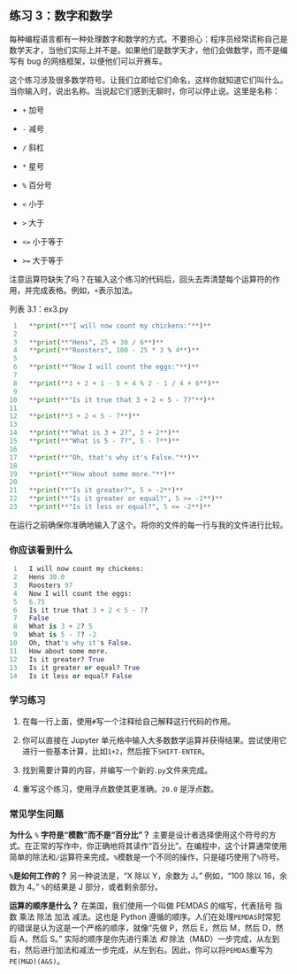 ## 练习 3：数字和数学

每种编程语言都有一种处理数字和数学的方式。不要担心：程序员经常谎称自己是数学天才，当他们实际上并不是。如果他们是数学天才，他们会做数学，而不是编写有 bug 的网络框架，以便他们可以开赛车。

这个练习涉及很多数学符号。让我们立即给它们命名，这样你就知道它们叫什么。当你输入时，说出名称。当说起它们感到无聊时，你可以停止说。这里是名称：

+   `+` 加号

+   `-` 减号

+   `/` 斜杠

+   `*` 星号

+   `%` 百分号

+   `<` 小于

+   `>` 大于

+   `<=` 小于等于

+   `>=` 大于等于

注意运算符缺失了吗？在输入这个练习的代码后，回头去弄清楚每个运算符的作用，并完成表格。例如，`+`表示加法。

列表 3.1：ex3.py

```py
 1   **print(**"I will now count my chickens:"**)**
 2
 3   **print(**"Hens", 25 + 30 / 6**)**
 4   **print(**"Roosters", 100 - 25 * 3 % 4**)**
 5
 6   **print(**"Now I will count the eggs:"**)**
 7
 8   **print(**3 + 2 + 1 - 5 + 4 % 2 - 1 / 4 + 6**)**
 9
10   **print(**"Is it true that 3 + 2 < 5 - 7?"**)**
11
12   **print(**3 + 2 < 5 - 7**)**
13
14   **print(**"What is 3 + 2?", 3 + 2**)**
15   **print(**"What is 5 - 7?", 5 - 7**)**
16
17   **print(**"Oh, that's why it's False."**)**
18
19   **print(**"How about some more."**)**
20
21   **print(**"Is it greater?", 5 > -2**)**
22   **print(**"Is it greater or equal?", 5 >= -2**)**
23   **print(**"Is it less or equal?", 5 <= -2**)**
```

在运行之前确保你准确地输入了这个。将你的文件的每一行与我的文件进行比较。

### 你应该看到什么

```py
 1   I will now count my chickens:
 2   Hens 30.0
 3   Roosters 97
 4   Now I will count the eggs:
 5   6.75
 6   Is it true that 3 + 2 < 5 - 7?
 7   False
 8   What is 3 + 2? 5
 9   What is 5 - 7? -2
10   Oh, that's why it's False.
11   How about some more.
12   Is it greater? True
13   Is it greater or equal? True
14   Is it less or equal? False
```

### 学习练习

1.  在每一行上面，使用`#`写一个注释给自己解释这行代码的作用。

2.  你可以直接在 Jupyter 单元格中输入大多数数学运算并获得结果。尝试使用它进行一些基本计算，比如`1+2`，然后按下`SHIFT-ENTER`。

3.  找到需要计算的内容，并编写一个新的`.py`文件来完成。

4.  重写这个练习，使用浮点数使其更准确。`20.0` 是浮点数。

### 常见学生问题

**为什么** `%` **字符是“模数”而不是“百分比”？** 主要是设计者选择使用这个符号的方式。在正常的写作中，你正确地将其读作“百分比”。在编程中，这个计算通常使用简单的除法和`/`运算符来完成。`%`模数是一个不同的操作，只是碰巧使用了`%`符号。

**`%`是如何工作的？** 另一种说法是，“X 除以 Y，余数为 J。” 例如，“100 除以 16，余数为 4。” `%`的结果是 J 部分，或者剩余部分。

**运算的顺序是什么？** 在美国，我们使用一个叫做 PEMDAS 的缩写，代表括号 指数 乘法 除法 加法 减法。这也是 Python 遵循的顺序。人们在处理`PEMDAS`时常犯的错误是认为这是一个严格的顺序，就像“先做 P，然后 E，然后 M，然后 D，然后 A，然后 S。” 实际的顺序是你先进行乘法 *和* 除法（M&D）一步完成，从左到右，然后进行加法和减法一步完成，从左到右。因此，你可以将`PEMDAS`重写为`PE(M&D)(A&S)`。
